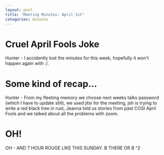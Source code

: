 ```yaml
---
layout: post
title: "Meeting Minutes: April 1st"
categories: minutes
---
```


# Cruel April Fools Joke

Hunter - I accidently lost the minutes for this week, hopefully it won't happen again with :/.

# Some kind of recap...

Hunter - From my fleeting memory we choose next weeks talks password (which I have to update still), we used jitsi for the meeting, jsh is trying to write a red black tree in rust, Jeanna told us stories from past COSI April Fools and we talked about all the problems with zoom.

# OH!

OH - AND 7 HOUR ROUGE LIKE THIS SUNDAY. B THERE OR B ^2
